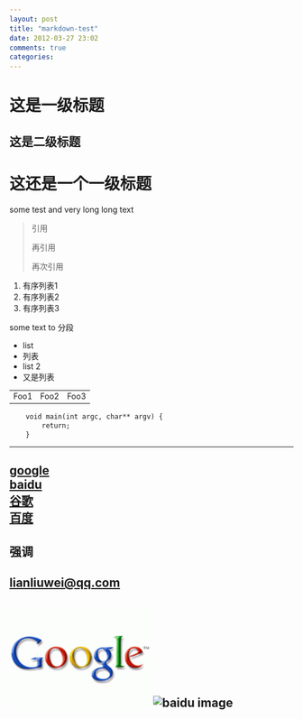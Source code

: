 ```yaml
---
layout: post
title: "markdown-test"
date: 2012-03-27 23:02
comments: true
categories: 
---
```

# 这是一级标题
## 这是二级标题
这还是一个一级标题
================

some test and very long long text

> 引用
>
> 再引用
>
> 再次引用

1.  有序列表1  
1.  有序列表2
1.  有序列表3	

some text to 分段

+  list
+  列表
+  list 2
+  又是列表

<table>
    <tr>
        <td>Foo1</td>
		<td>Foo2</td>
		<td>Foo3</td>
    </tr>
</table>

		void main(int argc, char** argv) {
			return;
		}



		

-------------------------------------------
[google][1] 	
[baidu][2]  
[谷歌][1]  
[百度][2]
----------------------------------------------
**强调**
---------------------------------------------
<lianliuwei@qq.com>
--------------
![google image][3]
![baidu image][4]
---------------------------------------------
[1]: http://www.google.com "google.com"
[2]: http://www.baidu.com "baidu.com"
[3]: /images/logo-google.gif ""
[4]: http://www.baidu.com/img/baidu_sylogo1.gif ""